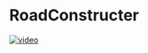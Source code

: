 # RoadConstructer
[![video](https://drive.google.com/file/d/1ZOvF5ZLFeWZsy9KttX95gpqNjUlJM9xH/view?usp=sharing)](https://drive.google.com/file/d/1ZOvF5ZLFeWZsy9KttX95gpqNjUlJM9xH/view?usp=sharing)

